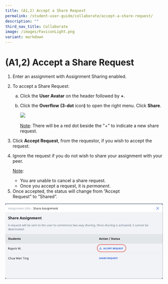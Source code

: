 ```yaml
---
title: (A1,2) Accept a Share Request
permalink: /student-user-guide/collaborate/accept-a-share-request/
description: ""
third_nav_title: Collaborate
image: /images/FaviconLight.png
variant: markdown
---
```

<h1 id="-1b-accept-a-share-request">(A1,2) Accept a Share Request</h1>
<ol>
<li>Enter an assignment with Assignment Sharing enabled.</li>
<li><p>To accept a Share Request:</p>
<ol style="list-style-type: lower-alpha;">
<li>Click the <strong>User Avatar</strong>  on the header followed by <strong>+</strong>. </li>
<li><p>Click the <strong>Overflow</strong> <strong>(3-dot</strong> icon<strong>)</strong> to open the right menu. Click <strong>Share</strong>.</p>
<img src="/images/1Student/CO-AcceptShare.png">
<p><u>Note</u>: There will be a red dot beside the "+" to indicate a new share request. </p>
</li>
</ol>
</li>
<li><p>Click <strong>Accept Request</strong>, from the requestor, if you wish to accept the request.</p>
</li>
<li><p>Ignore the request if you do not wish to share your assignment with your peer.</p>
	<p> <u>Note</u>:</p>
<ul>
<li>You are unable to cancel a share request.</li>
<li>Once you accept a request, it is <em>permanent</em>.</li>
</ul>
</li>
<li>Once accepted, the status will change from ”Accept Request”&nbsp;to&nbsp;”Shared”.</li>
</ol>
<img src="/images/1Student/CO-AcceptShare1.png">